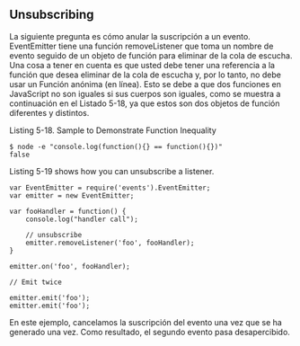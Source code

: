 ## Unsubscribing

La siguiente pregunta es cómo anular la suscripción a un evento.
EventEmitter tiene una función removeListener que
toma un nombre de evento seguido de un objeto de función para
eliminar de la cola de escucha. Una cosa a tener en cuenta es que usted
debe tener una referencia a la función que desea eliminar de la
cola de escucha y, por lo tanto, no debe usar un
Función anónima (en línea). Esto se debe a que dos funciones
en JavaScript no son iguales si sus cuerpos son iguales, como
se muestra a continuación en el Listado 5-18, ya que
estos son dos objetos de función diferentes y distintos.

Listing 5-18. Sample to Demonstrate Function Inequality

```
$ node -e "console.log(function(){} == function(){})"
false
```

Listing 5-19 shows how you can unsubscribe a listener.

```
var EventEmitter = require('events').EventEmitter;
var emitter = new EventEmitter;

var fooHandler = function() {
    console.log("handler call");

    // unsubscribe
    emitter.removeListener('foo', fooHandler);
}

emitter.on('foo', fooHandler);

// Emit twice

emitter.emit('foo');
emitter.emit('foo');
```

En este ejemplo, cancelamos la suscripción del evento una vez que se
ha generado una vez. Como resultado, el segundo evento pasa desapercibido.

